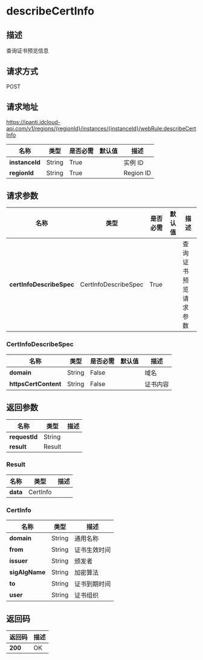 # describeCertInfo


## 描述
查询证书预览信息

## 请求方式
POST

## 请求地址
https://ipanti.jdcloud-api.com/v1/regions/{regionId}/instances/{instanceId}/webRule:describeCertInfo

|名称|类型|是否必需|默认值|描述|
|---|---|---|---|---|
|**instanceId**|String|True| |实例 ID|
|**regionId**|String|True| |Region ID|

## 请求参数
|名称|类型|是否必需|默认值|描述|
|---|---|---|---|---|
|**certInfoDescribeSpec**|CertInfoDescribeSpec|True| |查询证书预览请求参数|

### CertInfoDescribeSpec
|名称|类型|是否必需|默认值|描述|
|---|---|---|---|---|
|**domain**|String|False| |域名|
|**httpsCertContent**|String|False| |证书内容|

## 返回参数
|名称|类型|描述|
|---|---|---|
|**requestId**|String| |
|**result**|Result| |

### Result
|名称|类型|描述|
|---|---|---|
|**data**|CertInfo| |
### CertInfo
|名称|类型|描述|
|---|---|---|
|**domain**|String|通用名称|
|**from**|String|证书生效时间|
|**issuer**|String|颁发者|
|**sigAlgName**|String|加密算法|
|**to**|String|证书到期时间|
|**user**|String|证书组织|

## 返回码
|返回码|描述|
|---|---|
|**200**|OK|
